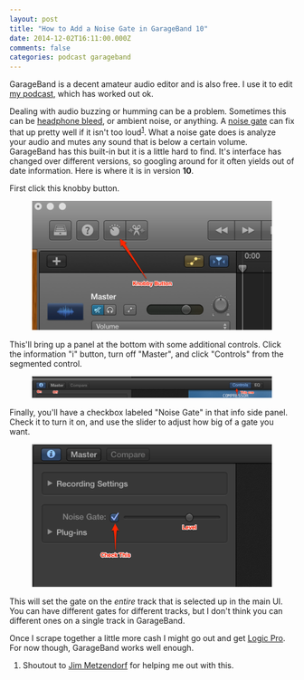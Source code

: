 ```yaml
---
layout: post
title: "How to Add a Noise Gate in GarageBand 10"
date: 2014-12-02T16:11:00.000Z
comments: false
categories: podcast garageband
---
```


GarageBand is a decent amateur audio editor and is also free. I use it to edit [my podcast](http://fronttoback.co), which has worked out ok. 

Dealing with audio buzzing or humming can be a problem. Sometimes this can be [headphone bleed](http://en.wikipedia.org/wiki/Spill_%28audio%29), or ambient noise, or anything. A [noise gate](http://en.wikipedia.org/wiki/Noise_gate) can fix that up pretty well if it isn't too loud<sup id="fnref:1"><a href="#fn:1" rel="footnote">1</a></sup>. What a noise gate does is analyze your audio and mutes any sound that is below a certain volume. GarageBand has this built-in but it is a little hard to find. It's interface has changed over different versions, so googling around for it often yields out of date information. Here is where it is in version **10**.

First click this knobby button. 

<figure class="center">
    <img alt="knobby button" src="./knob.png">
</figure>

This'll bring up a panel at the bottom with some additional controls. Click the information "i" button, turn off "Master", and click "Controls" from the segmented control.

<figure class="center">
    <img alt="controls" src="./controls.png">
</figure>

Finally, you'll have a checkbox labeled "Noise Gate" in that info side panel. Check it to turn it on, and use the slider to adjust how big of a gate you want.

<figure class="center">
    <img alt="noise gate" src="./noise-gate.png">
</figure>

This will set the gate on the *entire* track that is selected up in the main UI. You can have different gates for different tracks, but I don't think you can different ones on a single track in GarageBand.

Once I scrape together a little more cash I might go out and get [Logic Pro](https://itunes.apple.com/us/app/logic-pro-x/id634148309?mt=12&uo=4&at=11lxUn). For now though, GarageBand works well enough.

<div class="footnotes">
  <ol>
    <li class="footnote" id="fn:1">
  <p>Shoutout to <a href="https://twitter.com/jmetzendorf">Jim Metzendorf</a> for helping me out with this.</p>
</li>
  </ol>
</div>